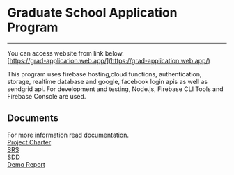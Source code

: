 # Graduate School Application Program

***

You can access website from link below.<br>
[https://grad-application.web.app/](https://grad-application.web.app/)

This program uses firebase hosting,cloud functions, authentication, storage, realtime database and google, facebook login apis as well as sendgrid api.
For development and testing, Node.js, Firebase CLI Tools and Firebase Console are used.

## Documents
For more information read documentation.<br>
[Project Charter](https://github.com/Zekihan/GraduateApplicationProgram/blob/master/documents/Project%20Charter.pdf)<br>
[SRS](https://github.com/Zekihan/GraduateApplicationProgram/blob/master/documents/SRS.pdf)<br>
[SDD](https://github.com/Zekihan/GraduateApplicationProgram/blob/master/documents/SDD.pdf)<br>
[Demo Report](https://github.com/Zekihan/GraduateApplicationProgram/blob/master/documents/Final%20Demo%20Report.pdf)<br>
